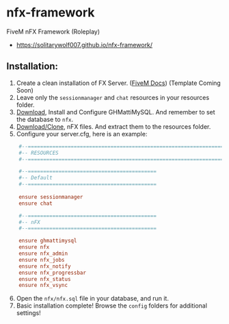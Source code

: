# nfx-framework
FiveM nFX Framework (Roleplay)
* https://solitarywolf007.github.io/nfx-framework/

## Installation:
  1) Create a clean installation of FX Server. ([FiveM Docs](https://docs.fivem.net/docs/server-manual/setting-up-a-server/)) (Template Coming Soon)
  2) Leave only the `sessionmanager` and `chat` resources in your resources folder.
  3) [Download](https://github.com/GHMatti/ghmattimysql/releases/tag/1.3.2), Install and Configure GHMattiMySQL. And remember to set the database to `nfx`.
  4) [Download/Clone](https://github.com/SolitaryWolf007/nfx-framework), nFX files. And extract them to the resources folder.
  5) Configure your server.cfg, here is an example:
  ```cfg
      #--====================================================================================
      #-- RESOURCES
      #--====================================================================================

      #--==========================================
      #-- Default
      #--==========================================
      
      ensure sessionmanager
      ensure chat

      #--==========================================
      #-- nFX
      #--==========================================

      ensure ghmattimysql
      ensure nfx
      ensure nfx_admin
      ensure nfx_jobs
      ensure nfx_notify
      ensure nfx_progressbar
      ensure nfx_status
      ensure nfx_vsync
  ```
  6) Open the `nfx/nfx.sql` file in your database, and run it.
  7) Basic installation complete! Browse the `config` folders for additional settings!
